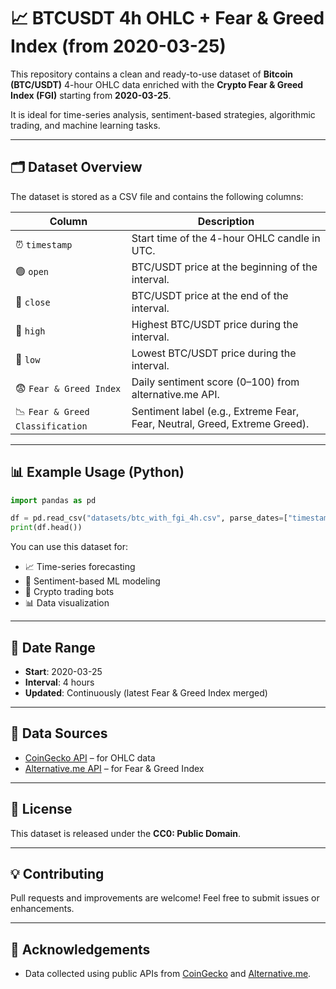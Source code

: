 
# 📈 BTCUSDT 4h OHLC + Fear & Greed Index (from 2020-03-25)

This repository contains a clean and ready-to-use dataset of **Bitcoin (BTC/USDT)** 4-hour OHLC data enriched with the **Crypto Fear & Greed Index (FGI)** starting from **2020-03-25**.

It is ideal for time-series analysis, sentiment-based strategies, algorithmic trading, and machine learning tasks.

---

## 🗂 Dataset Overview

The dataset is stored as a CSV file and contains the following columns:

| Column                       | Description                                                                 |
|-----------------------------|-----------------------------------------------------------------------------|
| ⏰ `timestamp`              | Start time of the 4-hour OHLC candle in UTC.                               |
| 🟢 `open`                  | BTC/USDT price at the beginning of the interval.                           |
| 🔴 `close`                 | BTC/USDT price at the end of the interval.                                 |
| 🔼 `high`                  | Highest BTC/USDT price during the interval.                                |
| 🔽 `low`                   | Lowest BTC/USDT price during the interval.                                 |
| 😨 `Fear & Greed Index`    | Daily sentiment score (0–100) from alternative.me API.                     |
| 📉 `Fear & Greed Classification` | Sentiment label (e.g., Extreme Fear, Fear, Neutral, Greed, Extreme Greed). |

---

## 📊 Example Usage (Python)

```python
import pandas as pd

df = pd.read_csv("datasets/btc_with_fgi_4h.csv", parse_dates=["timestamp"])
print(df.head())
```

You can use this dataset for:
- 📈 Time-series forecasting
- 🧠 Sentiment-based ML modeling
- 🤖 Crypto trading bots
- 📊 Data visualization

---

## 📅 Date Range

- **Start**: 2020-03-25  
- **Interval**: 4 hours  
- **Updated**: Continuously (latest Fear & Greed Index merged)

---

## 📡 Data Sources

- [CoinGecko API](https://www.coingecko.com/en/api/documentation) – for OHLC data  
- [Alternative.me API](https://alternative.me/crypto/fear-and-greed-index/) – for Fear & Greed Index

---

## 📄 License

This dataset is released under the **CC0: Public Domain**.  

---

## 💡 Contributing

Pull requests and improvements are welcome! Feel free to submit issues or enhancements.

---

## 🙌 Acknowledgements

- Data collected using public APIs from [CoinGecko](https://www.coingecko.com/) and [Alternative.me](https://alternative.me/crypto/).
